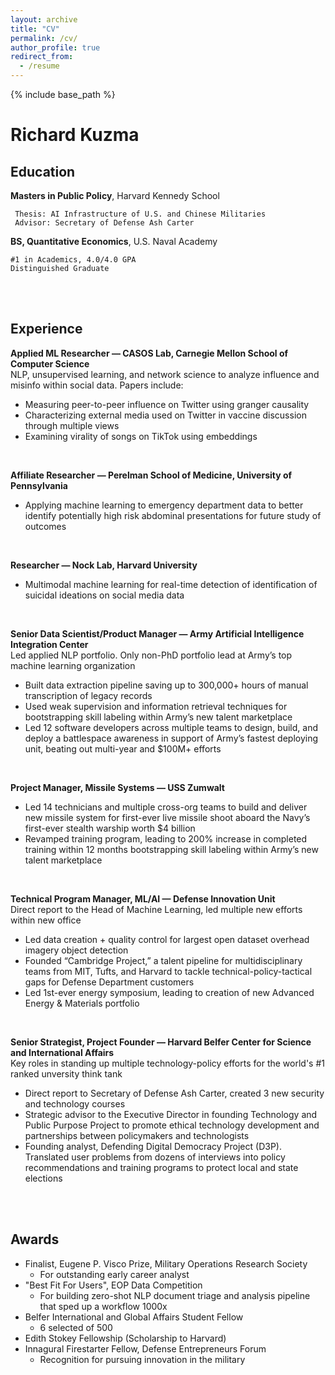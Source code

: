 ```yaml
---
layout: archive
title: "CV"
permalink: /cv/
author_profile: true
redirect_from:
  - /resume
---
```


{% include base_path %}


Richard Kuzma
============

Education
---------

**Masters in Public Policy**, Harvard Kennedy School

     Thesis: AI Infrastructure of U.S. and Chinese Militaries
     Advisor: Secretary of Defense Ash Carter

**BS, Quantitative Economics**, U.S. Naval Academy

    #1 in Academics, 4.0/4.0 GPA
    Distinguished Graduate

<br><br>

Experience
----------

**Applied ML Researcher — CASOS Lab, Carnegie Mellon School of Computer Science**<br>
NLP, unsupervised learning, and network science to analyze influence and misinfo within social data. Papers include:
- Measuring peer-to-peer influence on Twitter using granger causality
- Characterizing external media used on Twitter in vaccine discussion through multiple views
- Examining virality of songs on TikTok using embeddings

<br>

**Affiliate Researcher — Perelman School of Medicine, University of Pennsylvania**<br>
- Applying machine learning to emergency department data to better identify potentially high risk abdominal presentations for future study of outcomes

<br>

**Researcher — Nock Lab, Harvard University**<br>
- Multimodal machine learning for real-time detection of identification of suicidal ideations on social media data

<br>


**Senior Data Scientist/Product Manager — Army Artificial Intelligence Integration Center**<br>
Led applied NLP portfolio. Only non-PhD portfolio lead at Army’s top machine learning organization<br>
- Built data extraction pipeline saving up to 300,000+ hours of manual transcription of legacy records
- Used weak supervision and information retrieval techniques for bootstrapping skill labeling within Army’s new talent marketplace
- Led 12 software developers across multiple teams to design, build, and deploy a battlespace awareness in support of Army’s fastest deploying unit, beating out multi-year and $100M+ efforts

<br>

**Project Manager, Missile Systems — USS Zumwalt**<br>
- Led 14 technicians and multiple cross-org teams to build and deliver new missile system for first-ever live missile shoot aboard the Navy’s first-ever stealth warship worth $4 billion
- Revamped training program, leading to 200% increase in completed training within 12 months bootstrapping skill labeling within Army’s new talent marketplace

<br>

**Technical Program Manager, ML/AI — Defense Innovation Unit**<br>
Direct report to the Head of Machine Learning, led multiple new efforts within new office<br>
- Led data creation + quality control for largest open dataset overhead imagery object detection
- Founded “Cambridge Project,” a talent pipeline for multidisciplinary teams from MIT, Tufts, and Harvard to tackle technical-policy-tactical gaps for Defense Department customers
- Led 1st-ever energy symposium, leading to creation of new Advanced Energy & Materials portfolio

<br>

**Senior Strategist, Project Founder — Harvard Belfer Center for Science and International Affairs**<br>
Key roles in standing up multiple technology-policy efforts for the world's #1 ranked unversity think tank<br>
- Direct report to Secretary of Defense Ash Carter, created 3 new security and technology courses
- Strategic advisor to the Executive Director in founding Technology and Public Purpose Project to promote ethical technology development and partnerships between policymakers and technologists
- Founding analyst, Defending Digital Democracy Project (D3P). Translated user problems from dozens of interviews into policy recommendations and training programs to protect local and state elections

<br><br>




Awards
--------------------
* Finalist, Eugene P. Visco Prize, Military Operations Research Society     
    * For outstanding early career analyst
* "Best Fit For Users", EOP Data Competition
    * For building zero-shot NLP document triage and analysis pipeline that sped up a workflow 1000x
* Belfer International and Global Affairs Student Fellow
    * 6 selected of 500
* Edith Stokey Fellowship (Scholarship to Harvard)
* Innagural Firestarter Fellow, Defense Entrepreneurs Forum 
    * Recognition for pursuing innovation in the military


